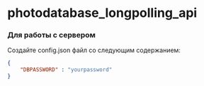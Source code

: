 # photodatabase_longpolling_api
 
### Для работы с сервером

Создайте config.json файл со следующим содержанием:

```json
{
    "DBPASSWORD" : "yourpassword"
}
```